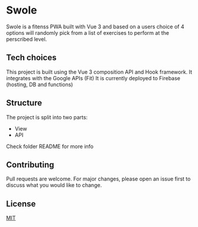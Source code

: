 # Swole

Swole is a fitenss PWA built with Vue 3 and based on a users choice of 4 options will randomly pick from a list of exercises to perform at the perscribed level.

## Tech choices

This project is built using the Vue 3 composition API and Hook framework.
It integrates with the Google APIs (Fit)
It is currently deployed to Firebase (hosting, DB and functions)

## Structure

The project is split into two parts:

- View
- API

Check folder README for more info

## Contributing

Pull requests are welcome. For major changes, please open an issue first to discuss what you would like to change.

## License

[MIT](https://choosealicense.com/licenses/mit/)
